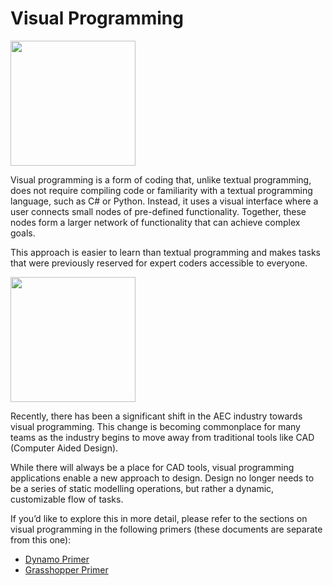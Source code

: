 # Visual Programming

<img src="../.gitbook/assets/visual1.png" style="width:200px;"/>

Visual programming is a form of coding that, unlike textual programming, does not require compiling code or familiarity with a textual programming language, such as C\# or Python. Instead, it uses a visual interface where a user connects small nodes of pre-defined functionality. Together, these nodes form a larger network of functionality that can achieve complex goals. 

This approach is easier to learn than textual programming and makes tasks that were previously reserved for expert coders accessible to everyone.

<img src="../.gitbook/assets/visual2.png" style="width:200px;"/>

Recently, there has been a significant shift in the AEC industry towards visual programming. This change is becoming commonplace for many teams as the industry begins to move away from traditional tools like CAD \(Computer Aided Design\). 

While there will always be a place for CAD tools, visual programming applications enable a new approach to design. Design no longer needs to be a series of static modelling operations, but rather a dynamic, customizable flow of tasks.

If you’d like to explore this in more detail, please refer to the sections on visual programming in the following primers \(these documents are separate from this one\):

* [Dynamo Primer](http://primer.dynamobim.org/01_Introduction/1-1_what_is_visual_programming.html)
* [Grasshopper Primer](http://grasshopperprimer.com/en/index.html?index.html)

